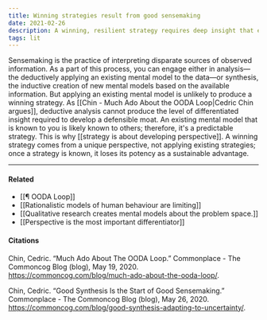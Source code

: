 ```yaml
---
title: Winning strategies result from good sensemaking
date: 2021-02-26
description: A winning, resilient strategy requires deep insight that emerges from good sensemaking. 
tags: lit
---
```


Sensemaking is the practice of interpreting disparate sources of observed information. As a part of this process, you can engage either in analysis—the deductively applying an existing mental model to the data—or synthesis, the inductive creation of new mental models based on the available information. But applying an existing mental model is unlikely to produce a winning strategy. As [[Chin - Much Ado About the OODA Loop|Cedric Chin argues]], deductive analysis cannot produce the level of differentiated insight required to develop a defensible moat. An existing mental model that is known to you is likely known to others; therefore, it's a predictable strategy. This is why [[strategy is about developing perspective]]. A winning strategy comes from a unique perspective, not applying existing strategies; once a strategy is known, it loses its potency as a sustainable advantage.

--- 
#### Related
- [[¶ OODA Loop]]
- [[Rationalistic models of human behaviour are limiting]]
- [[Qualitative research creates mental models about the problem space.]]
- [[Perspective is the most important differentiator]]

#### Citations
Chin, Cedric. “Much Ado About The OODA Loop.” Commonplace - The Commoncog Blog (blog), May 19, 2020. https://commoncog.com/blog/much-ado-about-the-ooda-loop/.

Chin, Cedric. “Good Synthesis Is the Start of Good Sensemaking.” Commonplace - The Commoncog Blog (blog), May 26, 2020. https://commoncog.com/blog/good-synthesis-adapting-to-uncertainty/.
